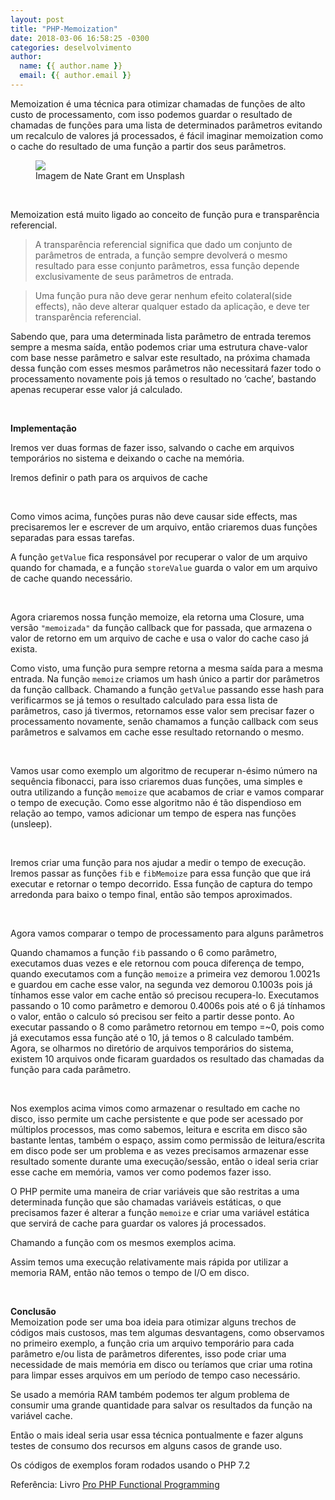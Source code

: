 ```yaml
---
layout: post
title: "PHP-Memoization"
date: 2018-03-06 16:58:25 -0300
categories: deselvolvimento
author:
  name: {{ author.name }}
  email: {{ author.email }}
---
```


Memoization é uma técnica para otimizar chamadas de funções de alto custo de processamento, com isso podemos guardar o resultado de chamadas de funções para uma lista de determinados parâmetros evitando um recalculo de valores já processados, é fácil imaginar memoization como o cache do resultado de uma função a partir dos seus parâmetros.  

<div class="img-container">
	<figure>
		<img src="https://images.unsplash.com/photo-1503252947848-7338d3f92f31?ixlib=rb-0.3.5&s=1da26ff2fa38248c061978d07ed4b84a&auto=format&fit=crop&w=1489&q=80">
		<figcaption>
		Imagem de Nate Grant em Unsplash
		</figcaption>
	</figure>
</div>

<br>

Memoization está muito ligado ao conceito de função pura e transparência referencial.  
 
>A transparência referencial significa que dado um conjunto de parâmetros de entrada, a função sempre devolverá o mesmo resultado para esse conjunto parâmetros, essa função depende exclusivamente de seus parâmetros de entrada.  

>Uma função pura não deve gerar nenhum efeito colateral(side effects), não deve alterar qualquer estado da aplicação, e deve ter transparência referencial.  

Sabendo que, para uma determinada lista parâmetro de entrada teremos sempre a mesma saída, então podemos criar uma estrutura chave-valor com base nesse parâmetro e salvar este resultado, na próxima chamada dessa função com esses mesmos parâmetros não necessitará fazer todo o processamento novamente pois já temos o resultado no ‘cache’, bastando apenas recuperar esse valor já calculado.  

<br>

__Implementação__

Iremos ver duas formas de fazer isso, salvando o cache em arquivos temporários no sistema e deixando o cache na memória.  

Iremos definir o path para os arquivos de cache  

<script src="https://gist.github.com/Jciel/e85f284760f6e3efd35500859da3bbc3.js"></script>  

<br>

Como vimos acima, funções puras não deve causar side effects, mas precisaremos ler e escrever de um arquivo, então criaremos duas funções separadas para essas tarefas.  

<script src="https://gist.github.com/Jciel/b82b4ad4c0ce527068d97b447f01d972.js"></script>

<script src="https://gist.github.com/Jciel/d47aecd20bb8f5a0dcf685e484ea720a.js"></script>

A função ``getValue`` fica responsável por recuperar o valor de um arquivo quando for chamada, e a função ``storeValue`` guarda o valor em um arquivo de cache quando necessário.  

<br>

Agora criaremos nossa função memoize, ela retorna uma Closure, uma versão ``"memoizada"`` da função callback que for passada, que armazena o valor de retorno em um arquivo de cache e usa o valor do cache caso já exista.

<script src="https://gist.github.com/Jciel/763fbff2cebe9a29340cc3ea2be8a49b.js"></script>


Como visto, uma função pura sempre retorna a mesma saída para a mesma entrada. Na função ``memoize`` criamos um hash único a partir dor parâmetros da função callback. Chamando a função ``getValue`` passando esse hash para verificarmos se já temos o resultado calculado para essa lista de parâmetros, caso já tivermos, retornamos esse valor sem precisar fazer o processamento novamente, senão chamamos a função callback com seus parâmetros e salvamos em cache esse resultado retornando o mesmo.  

<br>

Vamos usar como exemplo um algoritmo de recuperar n-ésimo número na sequência fibonacci, para isso criaremos duas funções, uma simples e outra utilizando a função ``memoize`` que acabamos de criar e vamos comparar o tempo de execução. Como esse algoritmo não é tão dispendioso em relação ao tempo, vamos adicionar um tempo de espera nas funções (unsleep).

<script src="https://gist.github.com/Jciel/8ee1fedaed9775985955acf960c1416f.js"></script>

<script src="https://gist.github.com/Jciel/356fa085857ee47c9e141929e148af37.js"></script>

<br>

Iremos criar uma função para nos ajudar a medir o tempo de execução. Iremos passar as funções ``fib`` e ``fibMemoize`` para essa função que que irá executar e retornar o tempo decorrido. Essa função de captura do tempo arredonda para baixo o tempo final, então são tempos aproximados.

<script src="https://gist.github.com/Jciel/9a7fec5a09ffa3d21f0814da8c074aa2.js"></script>

<br>

Agora vamos comparar o tempo de processamento para alguns parâmetros

<script src="https://gist.github.com/Jciel/f47c6c53df8098856fe951875d22f39a.js"></script>

Quando chamamos a função ``fib`` passando o 6 como parâmetro, executamos duas vezes e ele retornou com pouca diferença de tempo, quando executamos com a função ``memoize`` a primeira vez demorou 1.0021s e guardou em cache esse valor, na segunda vez demorou 0.1003s pois já tínhamos esse valor em cache então só precisou recupera-lo. Executamos passando o 10 como parâmetro e demorou 0.4006s pois até o 6 já tínhamos o valor, então o calculo só precisou ser feito a partir desse ponto. Ao executar passando o 8 como parâmetro retornou em tempo =~0, pois como já executamos essa função até o 10, já temos o 8 calculado também.  
Agora, se olharmos no diretório de arquivos temporários do sistema, existem 10 arquivos onde ficaram guardados os resultado das chamadas da função para cada parâmetro.

<br>

Nos exemplos acima vimos como armazenar o resultado em cache no disco, isso permite um cache persistente e que pode ser acessado por múltiplos processos, mas como sabemos, leitura e escrita em disco são bastante lentas, também o espaço, assim como permissão de leitura/escrita em disco pode ser um problema e as vezes precisamos armazenar esse resultado somente durante uma execução/sessão, então o ideal seria criar esse cache em memória, vamos ver como podemos fazer isso.  

O PHP permite uma maneira de criar variáveis que são restritas a uma determinada função que são chamadas variáveis estáticas, o que precisamos fazer é alterar a função ``memoize`` e criar uma variável estática que servirá de cache para guardar os valores já processados.

<script src="https://gist.github.com/Jciel/326ec80d630cad55a5b4085fca73ac51.js"></script>


Chamando a função com os mesmos exemplos acima.

<script src="https://gist.github.com/Jciel/de328f27dd62d1c9b4ea9deeb9f2994e.js"></script>

Assim temos uma execução relativamente mais rápida por utilizar a memoria RAM, então não temos o tempo de I/O em disco.  

<br>

__Conclusão__  
Memoization pode ser uma boa ideia para otimizar alguns trechos de códigos mais custosos, mas tem algumas desvantagens, como observamos no primeiro exemplo, a função cria um arquivo temporário para cada parâmetro e/ou lista de parâmetros diferentes, isso pode criar uma necessidade de mais memória em disco ou teríamos que criar uma rotina para limpar esses arquivos em um período de tempo caso necessário.  

Se usado a memória RAM também podemos ter algum problema de consumir uma grande quantidade para salvar os resultados da função na variável cache.  

Então o mais ideal seria usar essa técnica pontualmente e fazer alguns testes de consumo dos recursos em alguns casos de grande uso.  

Os códigos de exemplos foram rodados usando o PHP 7.2  


Referência: Livro [Pro PHP Functional Programming](https://www.amazon.com/Pro-Functional-PHP-Programming-Optimization/dp/1484229576)